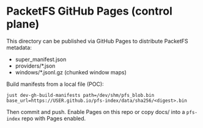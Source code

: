 # PacketFS GitHub Pages (control plane)

This directory can be published via GitHub Pages to distribute PacketFS metadata:
- super_manifest.json
- providers/*.json
- windows/*.jsonl.gz (chunked window maps)

Build manifests from a local file (POC):

```
just dev-gh-build-manifests path=/dev/shm/pfs_blob.bin base_url=https://USER.github.io/pfs-index/data/sha256/<digest>.bin
```

Then commit and push. Enable Pages on this repo or copy docs/ into a `pfs-index` repo with Pages enabled.